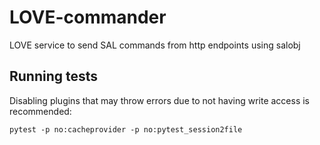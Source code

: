 # LOVE-commander
LOVE service to send SAL commands from http endpoints using salobj



## Running tests
Disabling plugins that may throw errors due to not having write access is recommended: 

```
pytest -p no:cacheprovider -p no:pytest_session2file
```
